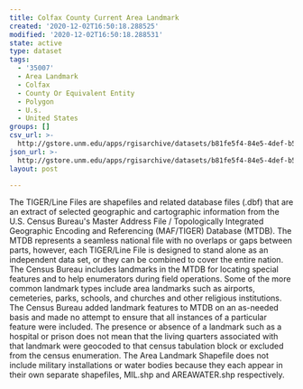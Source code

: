 ```yaml
---
title: Colfax County Current Area Landmark
created: '2020-12-02T16:50:18.288525'
modified: '2020-12-02T16:50:18.288531'
state: active
type: dataset
tags:
  - '35007'
  - Area Landmark
  - Colfax
  - County Or Equivalent Entity
  - Polygon
  - U.s.
  - United States
groups: []
csv_url: >-
  http://gstore.unm.edu/apps/rgisarchive/datasets/b81fe5f4-84e5-4def-b569-05fca423bb78/tl_2010_35007_arealm.derived.csv
json_url: >-
  http://gstore.unm.edu/apps/rgisarchive/datasets/b81fe5f4-84e5-4def-b569-05fca423bb78/tl_2010_35007_arealm.derived.json
layout: post

---
```

The TIGER/Line Files are shapefiles and related database files (.dbf) that are an extract of selected geographic and cartographic information from the U.S. Census Bureau's Master Address File / Topologically Integrated Geographic Encoding and Referencing (MAF/TIGER) Database (MTDB).  The MTDB represents a seamless national file with no overlaps or gaps between parts, however, each TIGER/Line File is designed to stand alone as an independent data set, or they can be combined to cover the entire nation.  The Census Bureau includes landmarks in the MTDB for locating special features and to help enumerators during field operations.  Some of the more common landmark types include area landmarks such as airports, cemeteries, parks, schools, and churches and other religious institutions.  The Census Bureau added landmark features to MTDB on an as-needed basis and made no attempt to ensure that all instances of a particular feature were included.  The presence or absence of a landmark such as a hospital or prison does not mean that the living quarters associated with that landmark were geocoded to that census tabulation block or excluded from the census enumeration.  The Area Landmark Shapefile does not include military installations or water bodies because they each appear in their own separate shapefiles, MIL.shp and AREAWATER.shp respectively.  

